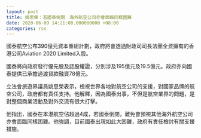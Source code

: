 ```yaml
---
layout: post
title: 姚思榮：若國泰倒閉　海外航空公司亦會面臨同樣困難
date: 2020-06-09 14:21:08.000000000 +08:00
categories: rss
---
```


國泰航空公布390億元資本重組計劃，政府將會透過財政司司長法團全資擁有的香港公司Aviation 2020 Limited入股。

國泰將向政府發行優先股及認股權證，分別涉及195億元及19.5億元。政府亦向國泰提供已承擔過渡貸款融資78億元。

立法會旅遊界議員姚思榮表示，檢視世界各地對航空公司的支援，對國家品牌的航空公司，政府都有責任支持。他解釋，因為國泰出事，不但是航空業界的問題，是對整個商業活動及對外交流有很大打擊。

他指出，國泰在本港航空佔超過4成，若國泰倒閉，難免會預視其他海外航空公司亦會面臨同樣困難。他強調，目前國泰出現如此大困難，政府有責任檢討有關支援措施。
